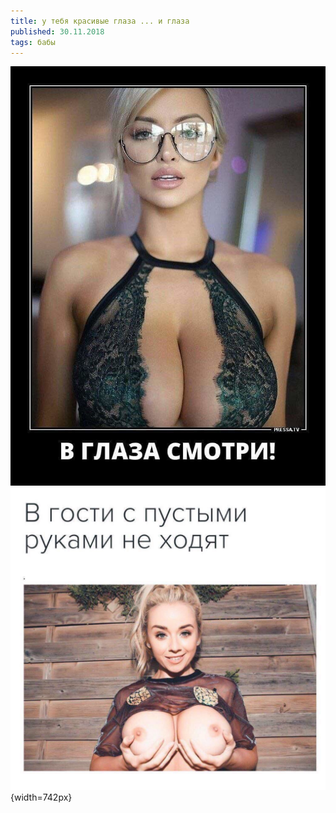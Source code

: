 ```yaml
---
title: у тебя красивые глаза ... и глаза
published: 30.11.2018
tags: бабы
---
```


![](/content/photo5190890460720245022.jpg)
![](/content/photo5190890460720245023.jpg){width=742px}

